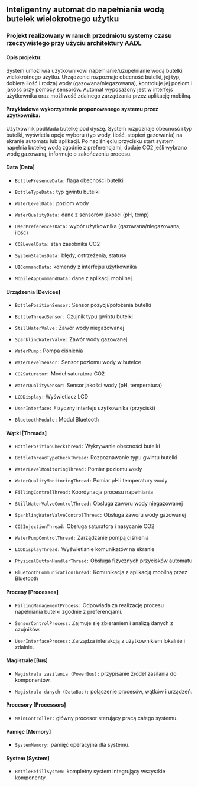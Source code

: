 ## Inteligentny automat do napełniania wodą butelek wielokrotnego użytku

### Projekt realizowany w ramch przedmiotu systemy czasu rzeczywistego przy użyciu architektury AADL

#### Opis projektu:

System umożliwia użytkownikowi napełnianie/uzupełnianie wodą butelki wielokrotnego użytku. Urządzenie rozpoznaje obecność butelki, jej typ, dobiera ilość i rodzaj wody (gazowana/niegazowana), kontroluje jej poziom i jakość przy pomocy sensorów. Automat wyposażony jest w interfejs użytkownika oraz możliwość zdalnego zarządzania przez aplikację mobilną.

#### Przykładowe wykorzystanie proponowanego systemu przez użytkownika:

Użytkownik podkłada butelkę pod dyszę. System rozpoznaje obecność i typ butelki, wyświetla opcje wyboru (typ wody, ilość, stopień gazowania) na ekranie automatu lub aplikacji. Po naciśnięciu przycisku start system napełnia butelkę wodą zgodnie z preferencjami, dodaje CO2 jeśli wybrano wodę gazowaną, informuje o zakończeniu procesu.

#### Data [Data]

- `BottlePresenceData:` flaga obecności butelki

- `BottleTypeData:` typ gwintu butelki

- `WaterLevelData:` poziom wody

- `WaterQualityData:` dane z sensorów jakości (pH, temp)

- `UserPreferencesData:` wybór użytkownika (gazowana/niegazowana, ilość)

- `CO2LevelData:` stan zasobnika CO2

- `SystemStatusData:` błędy, ostrzeżenia, statusy

- `UICommandData:` komendy z interfejsu użytkownika

- `MobileAppCommandData:` dane z aplikacji mobilnej

#### Urządzenia [Devices]

- `BottlePositionSensor:` Sensor pozycji/położenia butelki

- `BottleThreadSensor:` Czujnik typu gwintu butelki

- `StillWaterValve:` Zawór wody niegazowanej

- `SparklingWaterValve:` Zawór wody gazowanej

- `WaterPump:` Pompa ciśnienia

- `WaterLevelSensor:` Sensor poziomu wody w butelce

- `CO2Saturator:` Moduł saturatora CO2

- `WaterQualitySensor:` Sensor jakości wody (pH, temperatura)

- `LCDDisplay:` Wyświetlacz LCD

- `UserInterface:` Fizyczny interfejs użytkownika (przyciski)

- `BluetoothModule:` Moduł Bluetooth

#### Wątki [Threads]

- `BottlePositionCheckThread:`	Wykrywanie obecności butelki
  
- `BottleThreadTypeCheckThread:`	Rozpoznawanie typu gwintu butelki
  
- `WaterLevelMonitoringThread:`	Pomiar poziomu wody
  
- `WaterQualityMonitoringThread:`	Pomiar pH i temperatury wody
  
- `FillingControlThread:`	Koordynacja procesu napełniania
  
- `StillWaterValveControlThread:`	Obsługa zaworu wody niegazowanej
  
- `SparklingWaterValveControlThread:`	Obsługa zaworu wody gazowanej
  
- `CO2InjectionThread:`	Obsługa saturatora i nasycanie CO2
  
- `WaterPumpControlThread:`	Zarządzanie pompą ciśnienia
  
- `LCDDisplayThread:`	Wyświetlanie komunikatów na ekranie
  
- `PhysicalButtonHandlerThread:` Obsługa fizycznych przycisków automatu
  
- `BluetoothCommunicationThread:`	Komunikacja z aplikacją mobilną przez Bluetooth
  
#### Procesy [Processes]

- `FillingManagementProcess:` Odpowiada za realizację procesu napełniania butelki zgodnie z preferencjami.

- `SensorControlProcess:` Zajmuje się zbieraniem i analizą danych z czujników.

- `UserInterfaceProcess:` Zarządza interakcją z użytkownikiem lokalnie i zdalnie.

#### Magistrale [Bus]

- `Magistrala zasilania (PowerBus):` przypisanie źródeł zasilania do komponentów.
  
- `Magistrala danych (DataBus):` połączenie procesów, wątków i urządzeń.

#### Procesory [Processors]
- `MainController:` główny procesor sterujący pracą całego systemu.

#### Pamięć [Memory]
- `SystemMemory:` pamięć operacyjna dla systemu.

#### System [System] 
- `BottleRefillSystem:` kompletny system integrujący wszystkie komponenty.




